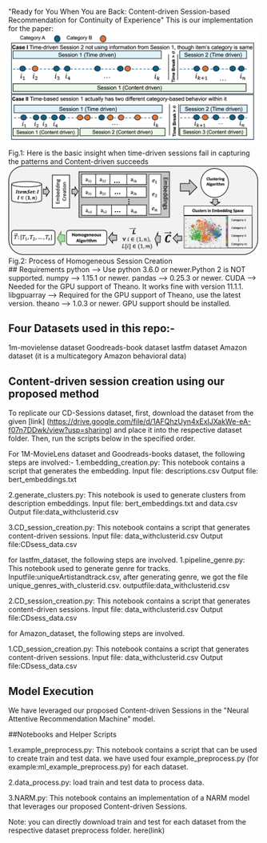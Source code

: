 "Ready for You When You are Back: Content-driven Session-based Recommendation for Continuity of Experience"
This is our implementation for the paper:
<img src="./insight.png" class="img-responsive" alt="" width="500"> 
<figcaption> Fig.1: Here is the basic insight when time-driven sessions fail in capturing the patterns and Content-driven succeeds</div> </figcaption>

<img src="./HomogeneousArch.png" class="img-responsive" alt="" width="500"> 
<figcaption> Fig.2: Process of Homogeneous Session Creation </div> </figcaption>
## Requirements
python --> Use python 3.6.0 or newer.Python 2 is NOT supported.
numpy --> 1.15.1 or newer.
pandas --> 0.25.3 or newer.
CUDA --> Needed for the GPU support of Theano. It works fine with version 11.1.1.
libgpuarray --> Required for the GPU support of Theano, use the latest version.
theano --> 1.0.3  or newer. GPU support should be installed.

## Four Datasets used in this repo:-

1m-movielense dataset 
Goodreads-book dataset
lastfm dataset
Amazon dataset (it is a multicategory Amazon behavioral data)

## Content-driven session creation using our proposed method

To replicate our CD-Sessions dataset, first, download the dataset from the given [link] (https://drive.google.com/file/d/1AFQhzUyn4xExIJXakWe-eA-f07n7DDwk/view?usp=sharing) and place it into the respective dataset folder. Then, run the scripts below in the specified order.

For 1M-MovieLens dataset and Goodreads-books dataset, the following steps are involved:-
1.embedding_creation.py: This notebook contains a script that generates the embedding.
	Input file: descriptions.csv
	Output file: bert_embeddings.txt


2.generate_clusters.py: This notebook is used to generate clusters from description embeddings.
	Input file: bert_embeddings.txt and data.csv
	Output file:data_withclusterid.csv


3.CD_session_creation.py: This notebook contains a script that generates content-driven sessions.
	Input file: data_withclusterid.csv
	Output file:CDsess_data.csv

for lastfm_dataset, the following steps are involved.
1.pipeline_genre.py: This notebook used to generate genre for tracks.
	Inputfile:uniqueArtistandtrack.csv, after generating genre, we got the file unique_genres_with_clusterid.csv.
	outputfile:data_withclusterid.csv

2.CD_session_creation.py: This notebook contains a script that generates content-driven sessions.
	Input file: data_withclusterid.csv
	Output file:CDsess_data.csv

for Amazon_dataset, the following steps are involved.

1.CD_session_creation.py: This notebook contains a script that generates content-driven sessions.
	Input file: data_withclusterid.csv
	Output file:CDsess_data.csv

## Model Execution
We have leveraged our proposed Content-driven Sessions in the "Neural Attentive Recommendation Machine" model.

##Notebooks and Helper Scripts

1.example_preprocess.py: This notebook contains a script that can be used to create train and test data. we have used four example_preprocess.py (for example:ml_example_preprocess.py) for each dataset.

2.data_process.py: load train and test data to process data.

3.NARM.py: This notebook contains an implementation of a NARM model that leverages our proposed Content-driven Sessions.

Note: you can directly download train and test for each dataset from the respective dataset preprocess folder. here(link)


  
